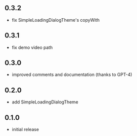 ## 0.3.2
- fix SimpleLoadingDialogTheme's copyWith

## 0.3.1
- fix demo video path
## 0.3.0
- improved comments and documentation (thanks to GPT-4)

## 0.2.0
- add SimpleLoadingDialogTheme

## 0.1.0

- initial release
